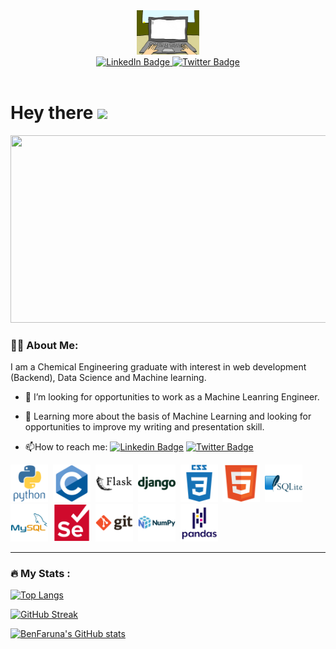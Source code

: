 <div id="header" align="center">
  <img src="files/cartoon_computer.gif" width="100"/>
</div>

<div id="badges" align="center">
  <a href="https://www.linkedin.com/in/benjaminfaruna">
    <img src="https://img.shields.io/badge/LinkedIn-blue?style=for-the-badge&logo=linkedin&logoColor=white" alt="LinkedIn Badge"/>
  </a>
  <a href="https://www.twitter.com/Neodynamics">
    <img src="https://img.shields.io/badge/Twitter-blue?style=for-the-badge&logo=twitter&logoColor=white" alt="Twitter Badge"/>
  </a> <br>
  <img src="https://komarev.com/ghpvc/?username=BenFaruna&style=flat-square&color=blue" alt=""/>
</div>

<h1>
  Hey there
  <img src="https://media.giphy.com/media/hvRJCLFzcasrR4ia7z/giphy.gif" width="30px"/>
</h1>

<div align="center">
  <img src="https://media.giphy.com/media/dWesBcTLavkZuG35MI/giphy.gif" width="600" height="300"/>
</div>

### :man_technologist: About Me: 
I am a Chemical Engineering graduate with interest in web development (Backend), Data Science and Machine learning.

- :telescope: I’m looking for opportunities to work as a Machine Leanring Engineer.

- :seedling: Learning more about the basis of Machine Learning and looking for opportunities to improve my writing and presentation skill.

- :mailbox:How to reach me: [![Linkedin Badge](https://img.shields.io/badge/-BenFaruna-blue?style=flat&logo=Linkedin&logoColor=white)](https://www.linkedin.com/in/benjaminfaruna) [![Twitter Badge](https://img.shields.io/badge/-Neodynamics-blue?style=flat&logo=Twitter&logoColor=white)](https://www.twitter.com/Neodynamics)

<div>
  <img src="https://github.com/devicons/devicon/blob/master/icons/python/python-original-wordmark.svg" title="Python" alt="Python" width=60 height=60/>&nbsp;
  <img src="https://github.com/devicons/devicon/blob/master/icons/c/c-original.svg" title="C" alt="C" width=60 height=60/>&nbsp;
  <img src="https://github.com/devicons/devicon/blob/master/icons/flask/flask-original-wordmark.svg" title="Flask" alt="Flask" width=60 height=60 />&nbsp;
  <img src="https://github.com/devicons/devicon/blob/master/icons/django/django-plain-wordmark.svg" title="Material UI" alt="Material UI" width=60 height=60/>&nbsp;
  <img src="https://github.com/devicons/devicon/blob/master/icons/css3/css3-plain-wordmark.svg"  title="CSS3" alt="CSS" width=60 height=60/>&nbsp;
  <img src="https://github.com/devicons/devicon/blob/master/icons/html5/html5-original.svg" title="HTML5" alt="HTML" width=60 height=60/>&nbsp;
  <img src="https://github.com/devicons/devicon/blob/master/icons/sqlite/sqlite-original-wordmark.svg" title="Git" alt="Git" width=60 height=60/>&nbsp;
  <img src="https://github.com/devicons/devicon/blob/master/icons/mysql/mysql-original-wordmark.svg" title="MySQL"  alt="MySQL" width=60 height=60/>&nbsp;
  <img src="https://github.com/devicons/devicon/blob/master/icons/selenium/selenium-original.svg" title="Selenium" alt="Selenium" width=60 height=60 />&nbsp;
  <img src="https://github.com/devicons/devicon/blob/master/icons/git/git-original-wordmark.svg" title="Git" alt="Git" width=60 height=60 />&nbsp;
  <img src="https://github.com/devicons/devicon/blob/master/icons/numpy/numpy-original-wordmark.svg" title="Numpy" alt="Numpy" width=60 height=60/>&nbsp;
  <img src="https://github.com/devicons/devicon/blob/master/icons/pandas/pandas-original-wordmark.svg" title="Pandas" alt="Pandas" width=60 height=60/>&nbsp;
</div>

---

### :fire: My Stats :
[![Top Langs](https://github-readme-stats.vercel.app/api/top-langs/?username=BenFaruna&hide=jupyter%20notebook&layout=compact&theme=radical&hide_border=true)](https://github.com/anuraghazra/github-readme-stats)

[![GitHub Streak](http://github-readme-streak-stats.herokuapp.com?user=BenFaruna&theme=radical&hide_border=true&date_format=M%20j%5B%2C%20Y%5D&stroke=DD2727&ring=49D0DD)](https://git.io/streak-stats)

[![BenFaruna's GitHub stats](https://github-readme-stats.vercel.app/api?username=BenFaruna&show_icons=true&theme=radical&hide_border=true)](https://github.com/anuraghazra/github-readme-stats)

<!--
**BenFaruna/BenFaruna** is a ✨ _special_ ✨ repository because its `README.md` (this file) appears on your GitHub profile.

Here are some ideas to get you started:

- 🔭 I’m currently working on ...
- 🌱 I’m currently learning ...
- 👯 I’m looking to collaborate on ...
- 🤔 I’m looking for help with ...
- 💬 Ask me about ...
- 📫 How to reach me: ...
- 😄 Pronouns: ...
- ⚡ Fun fact: ...
-->
